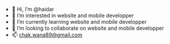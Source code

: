 - 👋 Hi, I’m @haidar
- 👀 I’m interested in website and mobile developper
- 🌱 I’m currently learning website and mobile developper
- 💞️ I’m looking to collaborate on website and mobile developper
- 📫 chak.wana89@gmail.com

<!---
haidar89/haidar89 is a ✨ special ✨ repository because its `README.md` (this file) appears on your GitHub profile.
You can click the Preview link to take a look at your changes.
--->

